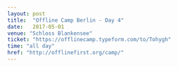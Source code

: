 ```yaml
---
layout: post
title:  "Offline Camp Berlin - Day 4"
date:   2017-05-01
venue: "Schloss Blankensee"
ticket: "https://offlinecamp.typeform.com/to/Tohygh"
time: "all day"
href: "http://offlinefirst.org/camp/"
---
```

<!-- fill in the URL of your event host page if you haven't enough information for a detail page, so the event link won't point on the detail page at all -->
